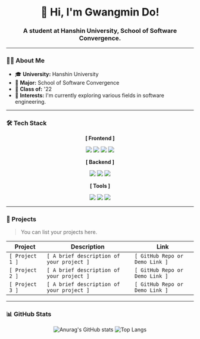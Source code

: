 <div align="center">
  
# 👋 Hi, I'm Gwangmin Do!
### A student at Hanshin University, School of Software Convergence.

</div>

---

### 👨‍💻 About Me

- 🎓 **University:** Hanshin University
- 🏫 **Major:** School of Software Convergence
- 📅 **Class of:** '22
- 🤔 **Interests:** I'm currently exploring various fields in software engineering.

---

### 🛠️ Tech Stack

<div align="center">
  
**[ Frontend ]**

<img src="https://img.shields.io/badge/HTML5-E34F26?style=for-the-badge&logo=html5&logoColor=white">
<img src="https://img.shields.io/badge/CSS3-1572B6?style=for-the-badge&logo=css3&logoColor=white">
<img src="https://img.shields.io/badge/JavaScript-F7DF1E?style=for-the-badge&logo=javascript&logoColor=black">
<img src="https://img.shields.io/badge/React-61DAFB?style=for-the-badge&logo=react&logoColor=black">

**[ Backend ]**

<img src="https://img.shields.io/badge/Node.js-339933?style=for-the-badge&logo=Node.js&logoColor=white">
<img src="https://img.shields.io/badge/Python-3776AB?style=for-the-badge&logo=python&logoColor=white">
<img src="https://img.shields.io/badge/Java-007396?style=for-the-badge&logo=java&logoColor=white">

**[ Tools ]**

<img src="https://img.shields.io/badge/Git-F05032?style=for-the-badge&logo=git&logoColor=white">
<img src="https://img.shields.io/badge/Github-181717?style=for-the-badge&logo=github&logoColor=white">
<img src="https://img.shields.io/badge/VSCode-007ACC?style=for-the-badge&logo=visualstudiocode&logoColor=white">

</div>

---

### 🚀 Projects
> You can list your projects here.

| Project | Description | Link |
|---|---|---|
| `[ Project 1 ]` | `[ A brief description of your project ]` | `[ GitHub Repo or Demo Link ]` |
| `[ Project 2 ]` | `[ A brief description of your project ]` | `[ GitHub Repo or Demo Link ]` |
| `[ Project 3 ]` | `[ A brief description of your project ]` | `[ GitHub Repo or Demo Link ]` |

---

### 📊 GitHub Stats

<div align="center">

![Anurag's GitHub stats](https://github-readme-stats.vercel.app/api?username=gwangmindo123&show_icons=true&theme=radical)
![Top Langs](https://github-readme-stats.vercel.app/api/top-langs/?username=gwangmindo123&layout=compact&theme=radical)

</div>
